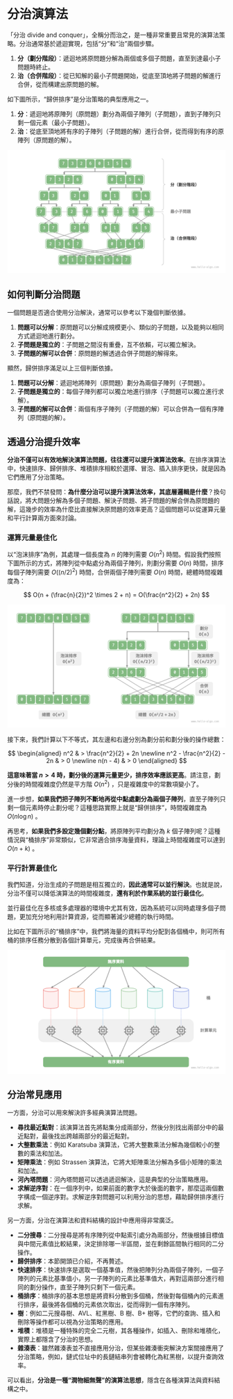 # 分治演算法

「分治 divide and conquer」，全稱分而治之，是一種非常重要且常見的演算法策略。分治通常基於遞迴實現，包括“分”和“治”兩個步驟。

1. **分（劃分階段）**：遞迴地將原問題分解為兩個或多個子問題，直至到達最小子問題時終止。
2. **治（合併階段）**：從已知解的最小子問題開始，從底至頂地將子問題的解進行合併，從而構建出原問題的解。

如下圖所示，“歸併排序”是分治策略的典型應用之一。

1. **分**：遞迴地將原陣列（原問題）劃分為兩個子陣列（子問題），直到子陣列只剩一個元素（最小子問題）。
2. **治**：從底至頂地將有序的子陣列（子問題的解）進行合併，從而得到有序的原陣列（原問題的解）。

![歸併排序的分治策略](divide_and_conquer.assets/divide_and_conquer_merge_sort.png)

## 如何判斷分治問題

一個問題是否適合使用分治解決，通常可以參考以下幾個判斷依據。

1. **問題可以分解**：原問題可以分解成規模更小、類似的子問題，以及能夠以相同方式遞迴地進行劃分。
2. **子問題是獨立的**：子問題之間沒有重疊，互不依賴，可以獨立解決。
3. **子問題的解可以合併**：原問題的解透過合併子問題的解得來。

顯然，歸併排序滿足以上三個判斷依據。

1. **問題可以分解**：遞迴地將陣列（原問題）劃分為兩個子陣列（子問題）。
2. **子問題是獨立的**：每個子陣列都可以獨立地進行排序（子問題可以獨立進行求解）。
3. **子問題的解可以合併**：兩個有序子陣列（子問題的解）可以合併為一個有序陣列（原問題的解）。

## 透過分治提升效率

**分治不僅可以有效地解決演算法問題，往往還可以提升演算法效率**。在排序演算法中，快速排序、歸併排序、堆積排序相較於選擇、冒泡、插入排序更快，就是因為它們應用了分治策略。

那麼，我們不禁發問：**為什麼分治可以提升演算法效率，其底層邏輯是什麼**？換句話說，將大問題分解為多個子問題、解決子問題、將子問題的解合併為原問題的解，這幾步的效率為什麼比直接解決原問題的效率更高？這個問題可以從運算元量和平行計算兩方面來討論。

### 運算元量最佳化

以“泡沫排序”為例，其處理一個長度為 $n$ 的陣列需要 $O(n^2)$ 時間。假設我們按照下圖所示的方式，將陣列從中點處分為兩個子陣列，則劃分需要 $O(n)$ 時間，排序每個子陣列需要 $O((n / 2)^2)$ 時間，合併兩個子陣列需要 $O(n)$ 時間，總體時間複雜度為：

$$
O(n + (\frac{n}{2})^2 \times 2 + n) = O(\frac{n^2}{2} + 2n)
$$

![劃分陣列前後的泡沫排序](divide_and_conquer.assets/divide_and_conquer_bubble_sort.png)

接下來，我們計算以下不等式，其左邊和右邊分別為劃分前和劃分後的操作總數：

$$
\begin{aligned}
n^2 & > \frac{n^2}{2} + 2n \newline
n^2 - \frac{n^2}{2} - 2n & > 0 \newline
n(n - 4) & > 0
\end{aligned}
$$

**這意味著當 $n > 4$ 時，劃分後的運算元量更少，排序效率應該更高**。請注意，劃分後的時間複雜度仍然是平方階 $O(n^2)$ ，只是複雜度中的常數項變小了。

進一步想，**如果我們把子陣列不斷地再從中點處劃分為兩個子陣列**，直至子陣列只剩一個元素時停止劃分呢？這種思路實際上就是“歸併排序”，時間複雜度為 $O(n \log n)$ 。

再思考，**如果我們多設定幾個劃分點**，將原陣列平均劃分為 $k$ 個子陣列呢？這種情況與“桶排序”非常類似，它非常適合排序海量資料，理論上時間複雜度可以達到 $O(n + k)$ 。

### 平行計算最佳化

我們知道，分治生成的子問題是相互獨立的，**因此通常可以並行解決**。也就是說，分治不僅可以降低演算法的時間複雜度，**還有利於作業系統的並行最佳化**。

並行最佳化在多核或多處理器的環境中尤其有效，因為系統可以同時處理多個子問題，更加充分地利用計算資源，從而顯著減少總體的執行時間。

比如在下圖所示的“桶排序”中，我們將海量的資料平均分配到各個桶中，則可所有桶的排序任務分散到各個計算單元，完成後再合併結果。

![桶排序的平行計算](divide_and_conquer.assets/divide_and_conquer_parallel_computing.png)

## 分治常見應用

一方面，分治可以用來解決許多經典演算法問題。

- **尋找最近點對**：該演算法首先將點集分成兩部分，然後分別找出兩部分中的最近點對，最後找出跨越兩部分的最近點對。
- **大整數乘法**：例如 Karatsuba 演算法，它將大整數乘法分解為幾個較小的整數的乘法和加法。
- **矩陣乘法**：例如 Strassen 演算法，它將大矩陣乘法分解為多個小矩陣的乘法和加法。
- **河內塔問題**：河內塔問題可以透過遞迴解決，這是典型的分治策略應用。
- **求解逆序對**：在一個序列中，如果前面的數字大於後面的數字，那麼這兩個數字構成一個逆序對。求解逆序對問題可以利用分治的思想，藉助歸併排序進行求解。

另一方面，分治在演算法和資料結構的設計中應用得非常廣泛。

- **二分搜尋**：二分搜尋是將有序陣列從中點索引處分為兩部分，然後根據目標值與中間元素值比較結果，決定排除哪一半區間，並在剩餘區間執行相同的二分操作。
- **歸併排序**：本節開頭已介紹，不再贅述。
- **快速排序**：快速排序是選取一個基準值，然後把陣列分為兩個子陣列，一個子陣列的元素比基準值小，另一子陣列的元素比基準值大，再對這兩部分進行相同的劃分操作，直至子陣列只剩下一個元素。
- **桶排序**：桶排序的基本思想是將資料分散到多個桶，然後對每個桶內的元素進行排序，最後將各個桶的元素依次取出，從而得到一個有序陣列。
- **樹**：例如二元搜尋樹、AVL、紅黑樹、B 樹、B+ 樹等，它們的查詢、插入和刪除等操作都可以視為分治策略的應用。
- **堆積**：堆積是一種特殊的完全二元樹，其各種操作，如插入、刪除和堆積化，實際上都隱含了分治的思想。
- **雜湊表**：雖然雜湊表並不直接應用分治，但某些雜湊衝突解決方案間接應用了分治策略，例如，鏈式位址中的長鏈結串列會被轉化為紅黑樹，以提升查詢效率。

可以看出，**分治是一種“潤物細無聲”的演算法思想**，隱含在各種演算法與資料結構之中。
